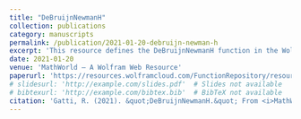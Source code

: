 ```yaml
---
title: "DeBruijnNewmanH"
collection: publications
category: manuscripts
permalink: /publication/2021-01-20-debruijn-newman-h
excerpt: 'This resource defines the DeBruijnNewmanH function in the Wolfram Function Repository, related to the De Bruijn–Newman constant.'
date: 2021-01-20
venue: 'MathWorld – A Wolfram Web Resource'
paperurl: 'https://resources.wolframcloud.com/FunctionRepository/resources/DeBruijnNewmanH/'
# slidesurl: 'http://example.com/slides.pdf'  # Slides not available
# bibtexurl: 'http://example.com/bibtex.bib'  # BibTeX not available
citation: 'Gatti, R. (2021). &quot;DeBruijnNewmanH.&quot; From <i>MathWorld – A Wolfram Web Resource</i>. https://resources.wolframcloud.com/FunctionRepository/resources/DeBruijnNewmanH/'
---
```

<!-- The contents above will be part of a list of publications, if the user clicks the link for the publication than the contents of section will be rendered as a full page, allowing you to provide more information about the paper for the reader. When publications are displayed as a single page, the contents of the above "citation" field will automatically be included below this section in a smaller font. -->
